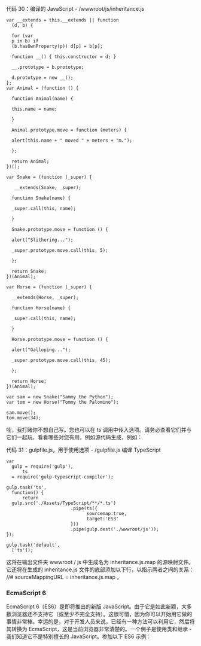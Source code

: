  

代码 30：编译的 JavaScript - /wwwroot/js/inheritance.js

```
var __extends = this.__extends || function
  (d, b) {

  for (var
  p in b) if
  (b.hasOwnProperty(p)) d[p] = b[p];

  function __() { this.constructor = d; }

  __.prototype = b.prototype;

  d.prototype = new __();
};
var Animal = (function () {

  function Animal(name) {

  this.name = name;

  }

  Animal.prototype.move = function (meters) {

  alert(this.name + " moved " + meters + "m.");

  };

  return Animal;
})();

var Snake = (function (_super) {

   __extends(Snake, _super);

  function Snake(name) {

  _super.call(this, name);

  }

  Snake.prototype.move = function () {

  alert("Slithering...");

  _super.prototype.move.call(this, 5);

  };

  return Snake;
})(Animal);

var Horse = (function (_super) {

  __extends(Horse, _super);

  function Horse(name) {

  _super.call(this, name);

  }

  Horse.prototype.move = function () {

  alert("Galloping...");

  _super.prototype.move.call(this, 45);

  };

  return Horse;
})(Animal);

var sam = new Snake("Sammy the Python");
var tom = new Horse("Tommy the Palomino");

sam.move();
tom.move(34);

```

哇，我打赌你不想自己写。您也可以在 ts 调用中传入选项。请务必查看它们并与它们一起玩，看看哪些对您有用，例如源代码生成，例如：

代码 31：gulpfile.js，用于使用选项 - /gulpfile.js 编译 TypeScript

```
var
  gulp = require('gulp'),
      ts
  = require('gulp-typescript-compiler');

gulp.task('ts',
  function() {
      return
  gulp.src('./Assets/TypeScript/**/*.ts')
                        .pipe(ts({
                              sourcemap:true,
                              target:'ES3'
                        }))
                        .pipe(gulp.dest('./wwwroot/js'));
});

gulp.task('default',
  ['ts']);

```

这将在输出文件夹 wwwroot / js 中生成名为 inheritance.js.map 的源映射文件。它还将在生成的 inheritance.js 文件的底部添加以下行，以指示两者之间的关系： //# sourceMappingURL = inheritance.js.map 。

### EcmaScript 6

EcmaScript 6（ES6）是即将推出的新版 JavaScript。由于它是如此新颖，大多数浏览器还不支持它（或至少不完全支持）。这很可惜，因为你可以开始用它做的事情非常棒。幸运的是，对于开发人员来说，已经有一种方法可以利用它，然后将其转换为 EcmaScript，这是当前浏览器非常清楚的。一个例子是使用类和继承 - 我们知道它不是特别擅长的 JavaScript。参加以下 ES6 示例：